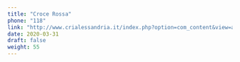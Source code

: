 ```yaml
---
title: "Croce Rossa"
phone: "118"
link: "http://www.crialessandria.it/index.php?option=com_content&view=article&id=53&Itemid=138"
date: 2020-03-31
draft: false
weight: 55
---
```

